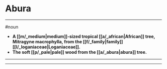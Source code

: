 # Abura
---
#noun
- **A [[m/_medium|medium]]-sized tropical [[a/_african|African]] tree, Mitragyne macrophylla, from the [[f/_family|family]] [[l/_loganiaceae|Loganiaceae]].**
- **The soft [[p/_pale|pale]] wood from the [[a/_abura|abura]] tree.**
---
---
